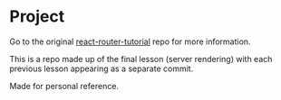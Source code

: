 # Project

Go to the original [react-router-tutorial](https://github.com/reactjs/react-router-tutorial/tree/master/lessons/13-server-rendering)
repo for more information.

This is a repo made up of the final lesson (server rendering) with each previous lesson appearing as a separate commit.

Made for personal reference.
